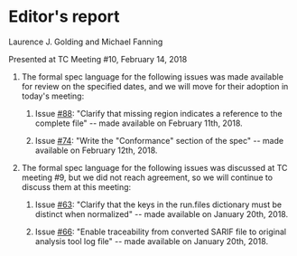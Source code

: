 # Editor's report

Laurence J. Golding and Michael Fanning

Presented at TC Meeting #10, February 14, 2018
     
1. The formal spec language for the following issues was made available for review on the specified dates, and we will move for their adoption in today's meeting:

    1. Issue [#88](https://github.com/oasis-tcs/sarif-spec/issues/88): "Clarify that missing region indicates a reference to the complete file" -- made available on February 11th, 2018.

    2. Issue [#74](https://github.com/oasis-tcs/sarif-spec/issues/74): "Write the "Conformance" section of the spec" -- made available on February 12th, 2018.

2. The formal spec language for the following issues was discussed at TC meeting #9, but we did not reach agreement, so we will continue to discuss them at this meeting:

    1. Issue [#63](https://github.com/oasis-tcs/sarif-spec/issues/63): "Clarify that the keys in the run.files dictionary must be distinct when normalized" -- made available on January 20th, 2018.

    2. Issue [#66](https://github.com/oasis-tcs/sarif-spec/issues/66): "Enable traceability from converted SARIF file to original analysis tool log file" -- made available on January 20th, 2018.



